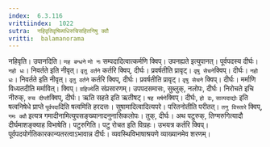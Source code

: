 ```yaml
---
index:  6.3.116
vrittiindex:  1022
sutra:  नहिवृतिवृषिब्यधिरुचिसहितनिषु क्वौ
vritti:  balamanorama 
---
```


नहिवृति। उपानदिति। `णह बन्धने` `णो नः` सम्पदादित्वात्कर्मणि क्विप्। उपनह्यते इत्युपानत्। पूर्वपदस्य दीर्घः। `नहो धः`। निवर्तते इति नीवृत्। `वृतु वर्तने` कर्तरि क्विप्, दीर्घः। प्रवर्षतीति प्रावृट्। `वृषु सेचने`क्विप्। दीर्घः। `नहो धः`। निवर्तते इति नीवृत्। `वृतु वर्तने` कर्तरि क्विप्, दीर्घः। प्रवर्षतीति प्रावृट्। `वृषु सेचने` क्विप्। दीर्घः। मर्माणि विध्यतदीति मर्मावित्। क्विप्। `ग्रहिज्ये`ति संप्रसारणम्। उपपदसमासः, सुब्लुक्, नलोपः, दीर्घः। निरोचते इचि नीरुक्, `रुच दीप्तौ`क्विप्, दीर्घः। ऋति सहते इति ऋतीषट्। `षह मर्षणे`क्विप्। दीर्घः, `हो ढः`, `सात्पदाद्योः` इति षत्वनिषेधे प्राप्ते `पूर्वपदा`दिति षत्वमिति हरदत्तः। सुषामादित्वादित्यपरे। परितनोतीति परीतत्। `तनु विस्तारे` क्विप्, `गमः क्वौ` इत्यत्र गमादीनामित्युपसङ्ख्यानादनुनासिकलोपः। तुक्, दीर्घः। अथ पटुरुक्, तिग्मरुगित्यादौ दीर्घमाशङ्क्याह विभाषेति। पटुरुगिति। पटु रोचत इति विग्रहः। उभयत्र कर्तरि क्विप्। पूर्वपदयोर्गतिकारकान्यतरत्वाऽभावान्न दीर्घः। व्यवस्थिविभाषाश्रयणे व्याख्यानमेव शरणम्।

